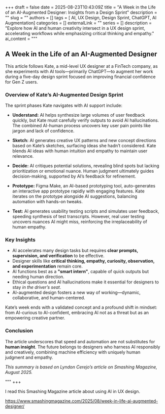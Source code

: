 +++ 
draft = false
date = 2025-08-23T10:43:09Z
title = "A Week in the Life of an AI-Augmented Designer: Insights from a Design Sprint"
description = ""
slug = ""
authors = []
tags = [ AI, UX Design, Design Sprint, ChatGPT, AI Augmentation]
categories = []
externalLink = ""
series = []
description = "Explore how AI and human creativity intersect in a UX design sprint, accelerating workflows while emphasizing critical thinking and empathy."
ai_content = """
## A Week in the Life of an AI-Augmented Designer

This article follows Kate, a mid-level UX designer at a FinTech company, as she experiments with AI tools—primarily ChatGPT—to augment her work during a five-day design sprint focused on improving financial confidence for Gen Z users.

### Overview of Kate’s AI-Augmented Design Sprint

The sprint phases Kate navigates with AI support include:

- **Understand:** AI helps synthesize large volumes of user feedback quickly, but Kate must carefully verify outputs to avoid AI hallucinations. The combined AI-human process uncovers key user pain points like jargon and lack of confidence.

- **Sketch:** AI generates creative UX patterns and new concept directions based on Kate’s sketches, surfacing ideas she hadn’t considered. Kate blends AI ideas with human intuition and empathy to maintain user relevance.

- **Decide:** AI critiques potential solutions, revealing blind spots but lacking prioritization or emotional nuance. Human judgment ultimately guides decision-making, supported by AI’s feedback for refinement.

- **Prototype:** Figma Make, an AI-based prototyping tool, auto-generates an interactive app prototype rapidly with engaging features. Kate iterates on the prototype alongside AI suggestions, balancing automation with hands-on tweaks.

- **Test:** AI generates usability testing scripts and simulates user feedback, speeding synthesis of test transcripts. However, real user testing uncovers nuances AI might miss, reinforcing the irreplaceability of human empathy.

### Key Insights

- AI accelerates many design tasks but requires **clear prompts, supervision, and verification** to be effective.
- Designer skills like **critical thinking, empathy, curiosity, observation, and experimentation** remain core.
- AI functions best as a **"smart intern"**, capable of quick outputs but needing human direction.
- Ethical questions and AI hallucinations make it essential for designers to stay *in the driver’s seat*.
- AI-augmented design fosters a new way of working—dynamic, collaborative, and human-centered.

Kate’s week ends with a validated concept and a profound shift in mindset: from AI-curious to AI-confident, embracing AI not as a threat but as an empowering creative partner.

### Conclusion

The article underscores that speed and automation are not substitutes for **human insight**. The future belongs to designers who harness AI responsibly and creatively, combining machine efficiency with uniquely human judgment and empathy.


*This summary is based on Lyndon Cerejo’s article on Smashing Magazine, August 2025.*  

"""
+++

I read this Smashing Magazine article about using AI in UX design.

https://www.smashingmagazine.com/2025/08/week-in-life-ai-augmented-designer/